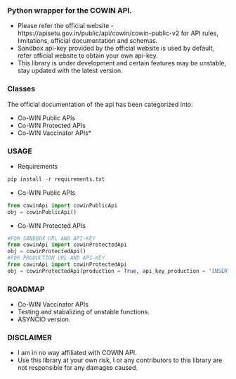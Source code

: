 ### Python wrapper for the COWIN API.
<ul>
<li>Please refer the official website - https://apisetu.gov.in/public/api/cowin/cowin-public-v2 for API rules, limitations, official documentation and schemas.</li>
<li>Sandbox api-key provided by the official website is used by default, refer official website to obtain your own api-key.</li>
<li>This library is under development and certain features may be unstable, stay updated with the latest version.</li>
</ul>

### Classes
The official documentation of the api has been categorized into:
<ul>
<li>Co-WIN Public APIs</li>
<li>Co-WIN Protected APIs</li>
<li>Co-WIN Vaccinator APIs*</li>
</ul>

### USAGE
- Requirements
```python
pip install -r requirements.txt
```
- Co-WIN Public APIs
```python
from cowinApi import cowinPublicApi
obj = cowinPublicApi()
```
- Co-WIN Protected APIs
```python
#FOR SANDBOX URL AND API-KEY
from cowinApi import cowinProtectedApi
obj = cowinProtectedApi()
#FOR PRODUCTION URL AND API-KEY
from cowinApi import cowinProtectedApi
obj = cowinProtectedApi(production = True, api_key_production = "INSERT_API_KEY_HERE")
```

### ROADMAP
<ul>
<li>Co-WIN Vaccinator APIs</li>
<li>Testing and stabalizing of unstable functions.</li>
<li>ASYNCIO version.</li>
</ul>

### DISCLAIMER
<ul>
<li>I am in no way affiliated with COWIN API.</li>
<li>Use this library at your own risk, I or any contributors to this library are not responsible for any damages caused.</li>
</ul>